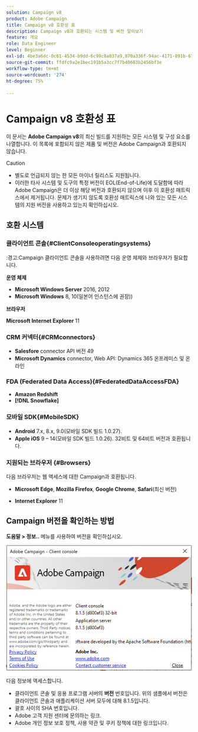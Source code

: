 ```yaml
---
solution: Campaign v8
product: Adobe Campaign
title: Campaign v8 호환성 표
description: Campaign v8과 호환되는 시스템 및 버전 알아보기
feature: 개요
role: Data Engineer
level: Beginner
exl-id: 4be3a6dc-0c61-4534-b9dd-6c99c8a037a9,870a336f-94ac-4171-891b-67614feef6ef,bebdd930-c7f6-4629-a489-3c704b33f058,d493e613-eb61-43b1-9c6d-1bd881af0734
source-git-commit: ffdfc9a2e1bec191b5a3cc7f7b40683b2456bf3e
workflow-type: tm+mt
source-wordcount: '274'
ht-degree: 75%

---
```


# Campaign v8 호환성 표

이 문서는 **Adobe Campaign v8**&#x200B;의 최신 빌드를 지원하는 모든 시스템 및 구성 요소를 나열합니다. 이 목록에 포함되지 않은 제품 및 버전은 Adobe Campaign과 호환되지 않습니다.

>[!CAUTION]
>
>* 별도로 언급되지 않는 한 모든 마이너 릴리스도 지원됩니다.
>* 이러한 타사 시스템 및 도구의 특정 버전이 EOL(End-of-Life)에 도달함에 따라 Adobe Campaign은 더 이상 해당 버전과 호환되지 않으며 이후 이 호환성 매트릭스에서 제거됩니다. 문제가 생기지 않도록 호환성 매트릭스에 나와 있는 모든 시스템의 지원 버전을 사용하고 있는지 확인하십시오.


## 호환 시스템

### 클라이언트 콘솔{#ClientConsoleoperatingsystems}

:경고:Campaign 클라이언트 콘솔을 사용하려면 다음 운영 체제와 브라우저가 필요합니다.

**운영 체제**

* **Microsoft Windows Server** 2016, 2012
* **Microsoft Windows** 8, 10(일본어 인스턴스에 권장))

**브라우저**

**Microsoft Internet Explorer** 11

### CRM 커넥터{#CRMconnectors}

* **Salesfore** connector API 버전 49
* **Microsoft Dynamics** connector, Web API: Dynamics 365 온프레미스 및 온라인

### FDA (Federated Data Access){#FederatedDataAccessFDA}

* **Amazon Redshift**
* **[!DNL Snowflake]**

### 모바일 SDK{#MobileSDK}

* **Android** 7.x, 8.x, 9.0(모바일 SDK 빌드 1.0.27).
* **Apple iOS** 9 – 14(모바일 SDK 빌드 1.0.26). 32비트 및 64비트 버전과 호환됩니다.

### 지원되는 브라우저 {#Browsers}

다음 브라우저는 웹 액세스에 대한 Campaign과 호환됩니다.

* **Microsoft Edge**, **Mozilla Firefox**, **Google Chrome**, **Safari**(최신 버전)

* **Internet Explorer** 11

## Campaign 버전을 확인하는 방법

**도움말 > 정보..** 메뉴를 사용하여 버전을 확인하십시오.

![](assets/ac-version.png)

다음 정보에 액세스합니다.

* 클라이언트 콘솔 및 응용 프로그램 서버의 **버전** 번호입니다. 위의 샘플에서 버전은 클라이언트 콘솔과 애플리케이션 서버 모두에 대해 8.1.5입니다.
* 괄호 사이의 SHA 번호입니다.
* Adobe 고객 지원 센터에 문의하는 링크.
* Adobe 개인 정보 보호 정책, 사용 약관 및 쿠키 정책에 대한 링크입니다.
